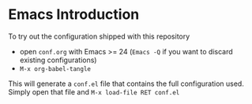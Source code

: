 # Emacs Introduction

To try out the configuration shipped with this repository

- open `conf.org` with Emacs >= 24 (`Emacs -Q` if you want to discard existing configurations)
- `M-x org-babel-tangle`

This will generate a `conf.el` file that contains the full configuration used.
Simply open that file and `M-x load-file RET conf.el`
